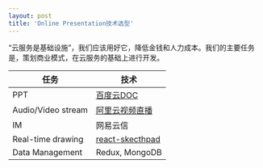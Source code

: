 ```yaml
---
layout: post
title: 'Online Presentation技术选型'
---
```


“云服务是基础设施”，我们应该用好它，降低金钱和人力成本。我们的主要任务是，策划商业模式，在云服务的基础上进行开发。

| 任务                 | 技术                                       |
| ------------------ | ---------------------------------------- |
| PPT                | [百度云DOC](https://cloud.baidu.com/product/doc.html) |
| Audio/Video stream | [阿里云视频直播](https://www.aliyun.com/product/live/?spm=5176.8064714.321464.4.Xkbgoj) |
| IM                 | 网易云信                                     |
| Real-time drawing  | [react-skecthpad](https://github.com/svrcekmichal/react-sketchpad) |
| Data Management    | Redux, MongoDB                           |